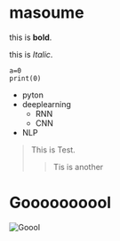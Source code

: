 # masoume

this is **bold**.

this is *Italic*.

```pyton
a=0
print(0)
```
- pyton
- deeplearning
  - RNN
  - CNN
- NLP


  

> This is Test.
> > Tis is another

# Goooooooool
![Goool](https://encrypted-tbn0.gstatic.com/images?q=tbn:ANd9GcRBSFY8oXArfK19CGouasPTsija8EeVvITt3g&s)
